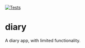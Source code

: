 [![Tests](https://github.com/emmacasey/diary/actions/workflows/python-app.yml/badge.svg)](https://github.com/emmacasey/diary/actions/workflows/python-app.yml)

# diary

A diary app, with limited functionality.
